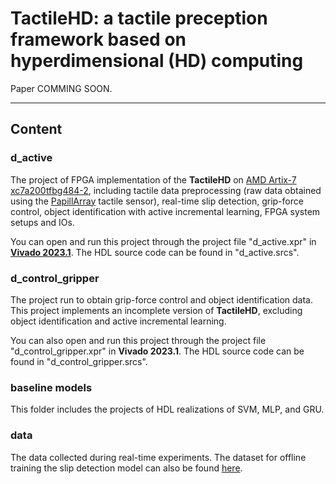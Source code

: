 # TactileHD: a tactile preception framework based on hyperdimensional (HD) computing
Paper COMMING SOON.  

---

## Content
### d_active
The project of FPGA implementation of the **TactileHD** on [AMD Artix-7 xc7a200tfbg484-2](https://www.amd.com/en/products/adaptive-socs-and-fpgas/fpga/artix-7.html), including tactile data preprocessing (raw data obtained using the [PapillArray](https://contactile.com/products/) tactile sensor), real-time slip detection, grip-force control, object identification with active incremental learning, FPGA system setups and IOs.  

You can open and run this project through the project file "d_active.xpr" in [**Vivado 2023.1**](https://www.xilinx.com/support/download/index.html/content/xilinx/en/downloadNav/vivado-design-tools/archive.html). The HDL source code can be found in "d_active.srcs".  

### d_control_gripper
The project run to obtain grip-force control and object identification data. This project implements an incomplete version of **TactileHD**, excluding object identification and active incremental learning.  

You can also open and run this project through the project file "d_control_gripper.xpr" in **Vivado 2023.1**. The HDL source code can be found in "d_control_gripper.srcs".  

### baseline models
This folder includes the projects of HDL realizations of SVM, MLP, and GRU.

### data
The data collected during real-time experiments. The dataset for offline training the slip detection model can also be found [here](https://zenodo.org/records/13228084). 